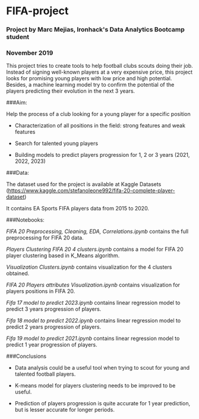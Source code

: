 # FIFA-project
### Project by Marc Mejias, Ironhack's Data Analytics Bootcamp student
### November 2019

This project tries to create tools to help football clubs scouts doing their job. Instead of signing well-known 
players at a very expensive price, this project looks for promising young players with low price and high potential.
Besides, a machine learning model try to confirm the potential of the players predicting their evolution
in the next 3 years.



###Aim:

Help the process of a club looking for a young player for a specific position

 - Characterization of all positions in the field: strong features and weak features

 - Search for talented young players

 - Building models to predict players progression for 1, 2 or 3 years (2021, 2022, 2023)


###Data: 

The dataset used for the project is available at Kaggle Datasets 
(https://www.kaggle.com/stefanoleone992/fifa-20-complete-player-dataset)

It contains EA Sports FIFA players data from 2015 to 2020.



###Notebooks:

_FIFA 20 Preprocessing, Cleaning, EDA, Correlations.ipynb_ contains the full preprocessing for FIFA 20 data.

_Players Clustering FIFA 20 4 clusters.ipynb_ contains a model for FIFA 20 player clustering based in K_Means algorithm.

_Visualization Clusters.ipynb_ contains visualization for the 4 clusters obtained.

_FIFA 20 Players attributes Visualization.ipynb_ contains visualization for players positions in FIFA 20.

_Fifa 17 model to predict 2023.ipynb_ contains linear regression model to predict 3 years progression of players.

_Fifa 18 model to predict 2022.ipynb_ contains linear regression model to predict 2 years progression of players.

_Fifa 19 model to predict 2021.ipynb_ contains linear regression model to predict 1 year progression of players.



###Conclusions

- Data analysis could be a useful tool when trying to scout for young and talented football players.

- K-means model for players clustering needs to be improved to be useful.

- Prediction of players progression is quite accurate for 1 year prediction, but is lesser accurate for longer periods.





